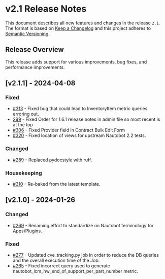 # v2.1 Release Notes

This document describes all new features and changes in the release `2.1`. The format is based on [Keep a Changelog](https://keepachangelog.com/en/1.0.0/) and this project adheres to [Semantic Versioning](https://semver.org/spec/v2.0.0.html).

## Release Overview

This release adds support for various improvements, bug fixes, and performance improvements.

## [v2.1.1] - 2024-04-08

### Fixed
- [#313](https://github.com/nautobot/nautobot-app-device-lifecycle-mgmt/pull/313) - Fixed bug that could lead to InventoryItem metric queries erroring out.
- [299](https://github.com/nautobot/nautobot-app-device-lifecycle-mgmt/pull/299) - Fixed Order for 1.6.1 release notes in admin file so most recent is at the top
- [#306](https://github.com/nautobot/nautobot-app-device-lifecycle-mgmt/pull/306) - Fixed Provider field in Contract Bulk Edit Form
- [#320](https://github.com/nautobot/nautobot-app-device-lifecycle-mgmt/pull/320) - Fixed location of views for upstream Nautobot 2.2 tests.

### Changed
- [#289](https://github.com/nautobot/nautobot-app-device-lifecycle-mgmt/pull/289)  - Replaced pydocstyle with ruff.

### Housekeeping
- [#310](https://github.com/nautobot/nautobot-app-device-lifecycle-mgmt/pull/310) - Re-baked from the latest template.


## [v2.1.0] - 2024-01-26

### Changed
- [#269](https://github.com/nautobot/nautobot-app-device-lifecycle-mgmt/pull/269) - Renaming effort to standardize on Nautobot terminology for Apps/Plugins.

### Fixed
- [#277](https://github.com/nautobot/nautobot-app-device-lifecycle-mgmt/pull/277) - Updated cve_tracking.py job in order to reduce the DB queries and the overall execution time of the Job. 
- [#265](https://github.com/nautobot/nautobot-app-device-lifecycle-mgmt/pull/265) - Fixed incorrect query used to generate nautobot_lcm_hw_end_of_support_per_part_number metric.
